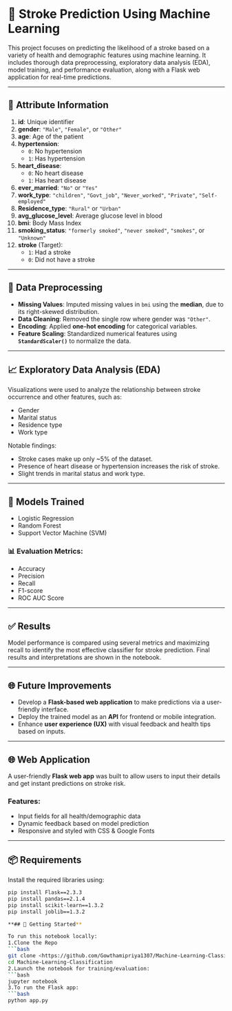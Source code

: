 # 🧠 Stroke Prediction Using Machine Learning

This project focuses on predicting the likelihood of a stroke based on a variety of health and demographic features using machine learning. It includes thorough data preprocessing, exploratory data analysis (EDA), model training, and performance evaluation, along with a Flask web application for real-time predictions.

---

## 📄 Attribute Information

1. **id**: Unique identifier  
2. **gender**: `"Male"`, `"Female"`, or `"Other"`  
3. **age**: Age of the patient  
4. **hypertension**:  
   - `0`: No hypertension  
   - `1`: Has hypertension  
5. **heart_disease**:  
   - `0`: No heart disease  
   - `1`: Has heart disease  
6. **ever_married**: `"No"` or `"Yes"`  
7. **work_type**: `"children"`, `"Govt_job"`, `"Never_worked"`, `"Private"`, `"Self-employed"`  
8. **Residence_type**: `"Rural"` or `"Urban"`  
9. **avg_glucose_level**: Average glucose level in blood  
10. **bmi**: Body Mass Index  
11. **smoking_status**: `"formerly smoked"`, `"never smoked"`, `"smokes"`, or `"Unknown"`  
12. **stroke** (Target):  
    - `1`: Had a stroke  
    - `0`: Did not have a stroke  

---

## 🧼 Data Preprocessing

- **Missing Values**: Imputed missing values in `bmi` using the **median**, due to its right-skewed distribution.
- **Data Cleaning**: Removed the single row where gender was `"Other"`.
- **Encoding**: Applied **one-hot encoding** for categorical variables.
- **Feature Scaling**: Standardized numerical features using **`StandardScaler()`** to normalize the data.

---

## 📈 Exploratory Data Analysis (EDA)

Visualizations were used to analyze the relationship between stroke occurrence and other features, such as:

- Gender  
- Marital status  
- Residence type  
- Work type  

Notable findings:
- Stroke cases make up only ~5% of the dataset.
- Presence of heart disease or hypertension increases the risk of stroke.
- Slight trends in marital status and work type.
---

## 🤖 Models Trained

- Logistic Regression  
- Random Forest  
- Support Vector Machine (SVM)  


### 📊 Evaluation Metrics:
- Accuracy  
- Precision  
- Recall  
- F1-score  
- ROC AUC Score


---

## ✅ Results

Model performance is compared using several metrics and maximizing recall to identify the most effective classifier for stroke prediction. Final results and interpretations are shown in the notebook.

---

## 🌐 Future Improvements

- Develop a **Flask-based web application** to make predictions via a user-friendly interface.
- Deploy the trained model as an **API** for frontend or mobile integration.
- Enhance **user experience (UX)** with visual feedback and health tips based on inputs.

---



## 🌐 Web Application

A user-friendly **Flask web app** was built to allow users to input their details and get instant predictions on stroke risk.

### Features:
- Input fields for all health/demographic data
- Dynamic feedback based on model prediction
- Responsive and styled with CSS & Google Fonts

---

## 📦 Requirements

Install the required libraries using:

```bash
pip install Flask==2.3.3
pip install pandas==2.1.4
pip install scikit-learn==1.3.2
pip install joblib==1.3.2

**## 🚀 Getting Started**

To run this notebook locally:
1.Clone the Repo
```bash
git clone <https://github.com/Gowthamipriya1307/Machine-Learning-Classification>
cd Machine-Learning-Classification
2.Launch the notebook for training/evaluation:
```bash
jupyter notebook
3.To run the Flask app:
```bash
python app.py

